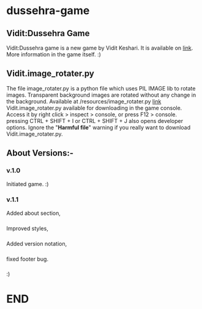 # dussehra-game
## Vidit:Dussehra Game
Vidit:Dussehra game is a new game by Vidit Keshari. It is available on [link](https://vidit-keshari.github.io/dussehra-game/). More information in the game itself. :)
##
## Vidit.image_rotater.py
The file image_rotater.py is a python file which uses PIL IMAGE lib to rotate images. Transparent background images are rotated without any change in the background. Available at /resources/image_rotater.py
[link](resorces/image_rotater.py)
Vidit.image_rotater.py available for downloading in the game console. Access it by right click > inspect > console, or press F12 > console. pressing CTRL + SHIFT + I or CTRL + SHIFT + J also opens developer options.
Ignore the "**Harmful file**" warning if you really want to download Vidit.image_rotater.py.
##
## About Versions:-
### v.1.0
Initiated game. 
:)
####
### v.1.1
Added about section, 
###
Improved styles, 
###
Added version notation, 
###
fixed footer bug.
###
:)
###
# END
